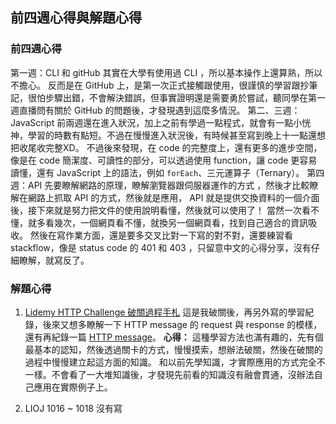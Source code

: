 ## 前四週心得與解題心得
### 前四週心得
第一週：CLI 和 gitHub
其實在大學有使用過 CLI ，所以基本操作上還算熟，所以不擔心。
反而是在 GitHub 上，是第一次正式接觸跟使用，很謹慎的學習跟抄筆記，很怕步驟出錯，不會解決錯誤，但事實證明還是需要勇於嘗試，聽同學在第一週直播問有關於 GitHub 的問題後，才發現遇到這麼多情況。
第二、三週：JavaScript
前兩週還在進入狀況，加上之前有學過一點程式，就會有一點小恍神，學習的時數有點短。不過在慢慢進入狀況後，有時候甚至寫到晚上十一點還想把收尾收完整XD。
不過後來發現，在 code 的完整度上，還有更多的進步空間，像是在 code 簡潔度、可讀性的部分，可以透過使用 function，讓 code 更容易讀懂，還有 JavaScript 上的語法，例如 `forEach`、三元運算子（Ternary）。
第四週：API
先要瞭解網路的原理，瞭解瀏覽器跟伺服器運作的方式 ，然後才比較瞭解在網路上抓取 API 的方式，然後就是應用， API 就是提供交換資料的一個介面後，接下來就是努力把文件的使用說明看懂，然後就可以使用了！
當然一次看不懂，就多看幾次，一個網頁看不懂，就換另一個網頁看，找到自己適合的資訊吸收。
然後在寫作業方面，還是要多交叉比對一下寫的對不對，還要練習看 stackflow，像是 status code 的 401 和 403 ，只留意中文的心得分享，沒有仔細瞭解，就寫反了。

### 解題心得
1. [Lidemy HTTP Challenge 破關過程手札](https://estella00911.coderbridge.io/2021/05/10/how-to-write-code/)
這是我破關後，再另外寫的學習紀錄，後來又想多瞭解一下 HTTP message 的 request 與 response 的模樣，還有再紀錄一篇 [HTTP message](https://estella00911.coderbridge.io/2021/05/14/how-to-write-code/)。
**心得：**
這種學習方法也滿有趣的，先有個最基本的認知，然後透過關卡的方式，慢慢摸索，想辦法破關，然後在破關的過程中慢慢建立起這方面的知識。
和以前先學知識，才實際應用的方式完全不一樣。不會看了一大堆知識後，才發現先前看的知識沒有融會貫通，沒辦法自己應用在實際例子上。

2. LIOJ 1016 ~ 1018 沒有寫


